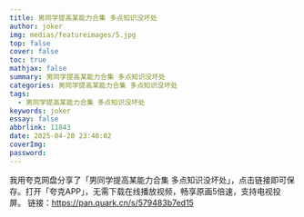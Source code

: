 ```yaml
---
title: 男同学提高某能力合集 多点知识没坏处
author: joker
img: medias/featureimages/5.jpg
top: false
cover: false
toc: true
mathjax: false
summary: 男同学提高某能力合集 多点知识没坏处
categories: 男同学提高某能力合集 多点知识没坏处
tags:
  - 男同学提高某能力合集 多点知识没坏处
keywords: joker
essay: false
abbrlink: 11843
date: 2025-04-20 23:40:02
coverImg:
password:
---
```


我用夸克网盘分享了「男同学提高某能力合集 多点知识没坏处」，点击链接即可保存。打开「夸克APP」，无需下载在线播放视频，畅享原画5倍速，支持电视投屏。
链接：https://pan.quark.cn/s/579483b7ed15
